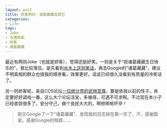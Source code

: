 ```yaml
---
layout: post
title: 娇客两则：诸葛藏藏及其它
categories:
- Life
tags:
- Joke
- 与猪摔跤
- 娇客
- 诸葛藏藏
---
```


最近有两则Joke（也就是娇客），觉得还挺好笑。一则是关于“祝诸葛藏藏生日快乐的”，我比较落伍，是先看到[水木上这则笑话](http://www.newsmth.net/bbscon.php?bid=63&id=2516357)，再去Google的“诸葛藏藏”，建议不明真相的群众也按我的顺序看，效果更好。话说已经很久没看到有质量的冷笑话了。

另一则娇客呢，来自COS论坛[一位统计界的武林至尊](http://cos.name/cn/topic/102348)，要是依我以前的性子，肯定要好好调戏一番，这么大个论坛活宝，多难得，可遇不可求啊。不过现在本小子已经收敛很多了，安分守己，做个良民大大的，啊咂啊咂坏亭！

> 刚又Google了一下“诸葛藏藏”，发现我的日志排在第一页了，汗，感谢国家，感谢Google的照顾……

